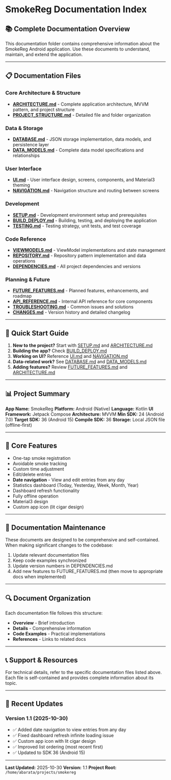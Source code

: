 # SmokeReg Documentation Index

## 📚 Complete Documentation Overview

This documentation folder contains comprehensive information about the SmokeReg Android application. Use these documents to understand, maintain, and extend the application.

---

## 📋 Documentation Files

### Core Architecture & Structure
- **[ARCHITECTURE.md](./ARCHITECTURE.md)** - Complete application architecture, MVVM pattern, and project structure
- **[PROJECT_STRUCTURE.md](./PROJECT_STRUCTURE.md)** - Detailed file and folder organization

### Data & Storage
- **[DATABASE.md](./DATABASE.md)** - JSON storage implementation, data models, and persistence layer
- **[DATA_MODELS.md](./DATA_MODELS.md)** - Complete data model specifications and relationships

### User Interface
- **[UI.md](./UI.md)** - User interface design, screens, components, and Material3 theming
- **[NAVIGATION.md](./NAVIGATION.md)** - Navigation structure and routing between screens

### Development
- **[SETUP.md](./SETUP.md)** - Development environment setup and prerequisites
- **[BUILD_DEPLOY.md](./BUILD_DEPLOY.md)** - Building, testing, and deploying the application
- **[TESTING.md](./TESTING.md)** - Testing strategy, unit tests, and test coverage

### Code Reference
- **[VIEWMODELS.md](./VIEWMODELS.md)** - ViewModel implementations and state management
- **[REPOSITORY.md](./REPOSITORY.md)** - Repository pattern implementation and data operations
- **[DEPENDENCIES.md](./DEPENDENCIES.md)** - All project dependencies and versions

### Planning & Future
- **[FUTURE_FEATURES.md](./FUTURE_FEATURES.md)** - Planned features, enhancements, and roadmap
- **[API_REFERENCE.md](./API_REFERENCE.md)** - Internal API reference for core components
- **[TROUBLESHOOTING.md](./TROUBLESHOOTING.md)** - Common issues and solutions
- **[CHANGES.md](./CHANGES.md)** - Version history and detailed changelog

---

## 🚀 Quick Start Guide

1. **New to the project?** Start with [SETUP.md](./SETUP.md) and [ARCHITECTURE.md](./ARCHITECTURE.md)
2. **Building the app?** Check [BUILD_DEPLOY.md](./BUILD_DEPLOY.md)
3. **Working on UI?** Reference [UI.md](./UI.md) and [NAVIGATION.md](./NAVIGATION.md)
4. **Data-related work?** See [DATABASE.md](./DATABASE.md) and [DATA_MODELS.md](./DATA_MODELS.md)
5. **Adding features?** Review [FUTURE_FEATURES.md](./FUTURE_FEATURES.md) and [ARCHITECTURE.md](./ARCHITECTURE.md)

---

## 📊 Project Summary

**App Name:** SmokeReg
**Platform:** Android (Native)
**Language:** Kotlin
**UI Framework:** Jetpack Compose
**Architecture:** MVVM
**Min SDK:** 24 (Android 7.0)
**Target SDK:** 36 (Android 15)
**Compile SDK:** 36
**Storage:** Local JSON file (offline-first)

---

## 🎯 Core Features

- One-tap smoke registration
- Avoidable smoke tracking
- Custom time adjustment
- Edit/delete entries
- **Date navigation** - View and edit entries from any day
- Statistics dashboard (Today, Yesterday, Week, Month, Year)
- Dashboard refresh functionality
- Fully offline operation
- Material3 design
- Custom app icon (lit cigar design)

---

## 📝 Documentation Maintenance

These documents are designed to be comprehensive and self-contained. When making significant changes to the codebase:

1. Update relevant documentation files
2. Keep code examples synchronized
3. Update version numbers in DEPENDENCIES.md
4. Add new features to FUTURE_FEATURES.md (then move to appropriate docs when implemented)

---

## 🔍 Document Organization

Each documentation file follows this structure:
- **Overview** - Brief introduction
- **Details** - Comprehensive information
- **Code Examples** - Practical implementations
- **References** - Links to related docs

---

## 📞 Support & Resources

For technical details, refer to the specific documentation files listed above. Each file is self-contained and provides complete information about its topic.

---

## 📱 Recent Updates

### Version 1.1 (2025-10-30)
- ✅ Added date navigation to view entries from any day
- ✅ Fixed dashboard refresh infinite loading issue
- ✅ Custom app icon with lit cigar design
- ✅ Improved list ordering (most recent first)
- ✅ Updated to SDK 36 (Android 15)

---

**Last Updated:** 2025-10-30
**Version:** 1.1
**Project Root:** `/home/abarata/projects/smokereg`
